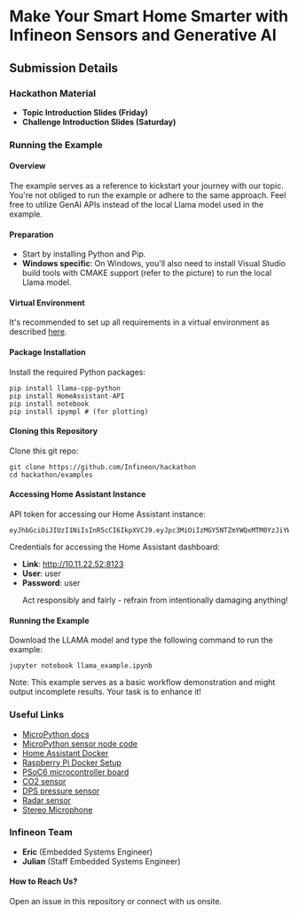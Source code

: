 <h1>Make Your Smart Home Smarter with Infineon Sensors and Generative AI</h1>

<h2>Submission Details</h2>

<h3>Hackathon Material</h3>
<ul>
  <li><strong>Topic Introduction Slides (Friday)</strong></li>
  <li><strong>Challenge Introduction Slides (Saturday)</strong></li>
</ul>

<h3>Running the Example</h3>

<h4>Overview</h4>
<p>The example serves as a reference to kickstart your journey with our topic. You're not obliged to run the example or adhere to the same approach. Feel free to utilize GenAI APIs instead of the local Llama model used in the example.</p>

<h4>Preparation</h4>
<ul>
  <li>Start by installing Python and Pip.</li>
  <li><strong>Windows specific</strong>: On Windows, you'll also need to install Visual Studio build tools with CMAKE support (refer to the picture) to run the local Llama model.</li>
</ul>

<h4>Virtual Environment</h4>
<p>It's recommended to set up all requirements in a virtual environment as described <a href="link">here</a>.</p>

<h4>Package Installation</h4>
<p>Install the required Python packages:</p>
<pre><code>pip install llama-cpp-python
pip install HomeAssistant-API
pip install notebook
pip install ipympl # (for plotting)
</code></pre>

<h4>Cloning this Repository</h4>
<p>Clone this git repo:</p>
<pre><code>git clone https://github.com/Infineon/hackathon
cd hackathon/examples
</code></pre>

<h4>Accessing Home Assistant Instance</h4>
<p>API token for accessing our Home Assistant instance:</p>
<pre><code>eyJhbGciOiJIUzI1NiIsInR5cCI6IkpXVCJ9.eyJpc3MiOiIzMGY5NTZmYWQxMTM0YzJiYWVkMmNmMDgxMTk2NmUyNSIsImlhdCI6MTcxNzI0MzA0MywiZXhwIjoyMDMyNjAzMDQzfQ.IOfRnnqDmJ3bA3LYg_sTUGdWFs5djNIIsOPEvSn9ZiE
</code></pre>
<p>Credentials for accessing the Home Assistant dashboard:</p>
<ul>
  <li><strong>Link</strong>: <a href="http://10.11.22.52:8123">http://10.11.22.52:8123</a></li>
  <li><strong>User</strong>: user</li>
  <li><strong>Password</strong>: user</li>
  <p>Act responsibly and fairly - refrain from intentionally damaging anything!</p>
</ul>

<h4>Running the Example</h4>
<p>Download the LLAMA model and type the following command to run the example:</p>
<pre><code>jupyter notebook llama_example.ipynb
</code></pre>
<p>Note: This example serves as a basic workflow demonstration and might output incomplete results. Your task is to enhance it!</p>

<h3>Useful Links</h3>
<ul>
  <li><a href="link">MicroPython docs</a></li>
  <li><a href="link">MicroPython sensor node code</a></li>
  <li><a href="link">Home Assistant Docker</a></li>
  <li><a href="link">Raspberry Pi Docker Setup</a></li>
  <li><a href="link">PSoC6 microcontroller board</a></li>
  <li><a href="link">CO2 sensor</a></li>
  <li><a href="link">DPS pressure sensor</a></li>
  <li><a href="link">Radar sensor</a></li>
  <li><a href="link">Stereo Microphone</a></li>
</ul>

<h3>Infineon Team</h3>
<ul>
  <li><strong>Eric</strong> (Embedded Systems Engineer)</li>
  <li><strong>Julian</strong> (Staff Embedded Systems Engineer)</li>
</ul>

<h4>How to Reach Us?</h4>
<p>Open an issue in this repository or connect with us onsite.</p>
